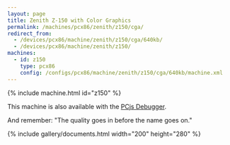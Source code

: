 ```yaml
---
layout: page
title: Zenith Z-150 with Color Graphics
permalink: /machines/pcx86/zenith/z150/cga/
redirect_from:
  - /devices/pcx86/machine/zenith/z150/cga/640kb/
  - /devices/pcx86/machine/zenith/z150/
machines:
  - id: z150
    type: pcx86
    config: /configs/pcx86/machine/zenith/z150/cga/640kb/machine.xml
---
```


{% include machine.html id="z150" %}

This machine is also available with the [PCjs Debugger](/configs/pcx86/machine/zenith/z150/cga/640kb/debugger/machine.xml).

And remember: "The quality goes in before the name goes on."

{% include gallery/documents.html width="200" height="280" %}
